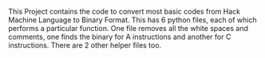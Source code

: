 This Project contains the code to convert most basic codes from Hack Machine Language to Binary Format.
This has 6 python files, each of which performs a particular function.
One file removes all the white spaces and comments, one finds the binary for A instructions and another for C instructions.
There are 2 other helper files too.

